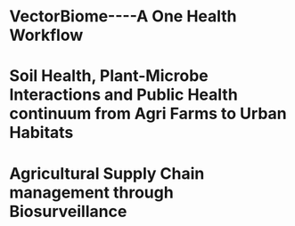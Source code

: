 # VectorBiome----A One Health Workflow 
# Soil Health, Plant-Microbe Interactions and Public Health continuum from Agri Farms to Urban Habitats
# Agricultural Supply Chain management through Biosurveillance
